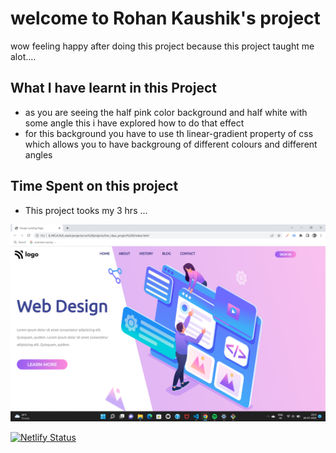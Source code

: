 # welcome to Rohan Kaushik's project

wow feeling happy after doing this project because this project taught me alot....

## What I have learnt in this Project
   - as you are seeing the half pink color background and half white with some angle this i have explored how to  do that effect
   - for this background you have to use th linear-gradient property of css which allows you to have backgroung of different colours and different angles 


## Time Spent on this project

- This project tooks my 3 hrs ...


![8th_Project](preview.png)

[![Netlify Status](https://api.netlify.com/api/v1/badges/a1d230d3-a25b-4b17-891e-97eb1b313980/deploy-status)](https://rohankaushik8thproject.netlify.app/)